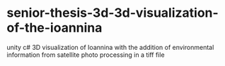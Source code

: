 # senior-thesis-3d-3d-visualization-of-the-ioannina
unity c#
3D visualization of Ioannina with the addition of environmental information from satellite photo processing in a tiff file
